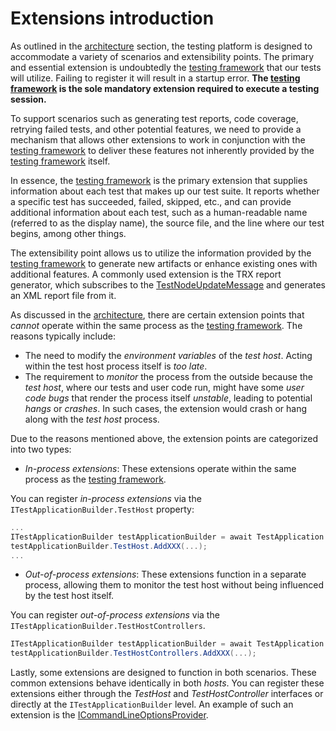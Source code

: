 # Extensions introduction

As outlined in the [architecture](architecture.md) section, the testing platform is designed to accommodate a variety of scenarios and extensibility points. The primary and essential extension is undoubtedly the [testing framework](itestframework.md) that our tests will utilize. Failing to register it will result in a startup error. **The [testing framework](itestframework.md) is the sole mandatory extension required to execute a testing session.**

To support scenarios such as generating test reports, code coverage, retrying failed tests, and other potential features, we need to provide a mechanism that allows other extensions to work in conjunction with the [testing framework](itestframework.md) to deliver these features not inherently provided by the [testing framework](itestframework.md) itself.

In essence, the [testing framework](itestframework.md) is the primary extension that supplies information about each test that makes up our test suite. It reports whether a specific test has succeeded, failed, skipped, etc., and can provide additional information about each test, such as a human-readable name (referred to as the display name), the source file, and the line where our test begins, among other things.

The extensibility point allows us to utilize the information provided by the [testing framework](itestframework.md) to generate new artifacts or enhance existing ones with additional features. A commonly used extension is the TRX report generator, which subscribes to the [TestNodeUpdateMessage](testnodeupdatemessage.md) and generates an XML report file from it.

As discussed in the [architecture](architecture.md), there are certain extension points that *cannot* operate within the same process as the [testing framework](itestframework.md). The reasons typically include:

* The need to modify the *environment variables* of the *test host*. Acting within the test host process itself is *too late*.
* The requirement to *monitor* the process from the outside because the *test host*, where our tests and user code run, might have some *user code bugs* that render the process itself *unstable*, leading to potential *hangs* or *crashes*. In such cases, the extension would crash or hang along with the *test host* process.

Due to the reasons mentioned above, the extension points are categorized into two types:

* *In-process extensions*: These extensions operate within the same process as the [testing framework](itestframework.md).

You can register *in-process extensions* via the `ITestApplicationBuilder.TestHost` property:

```cs
...
ITestApplicationBuilder testApplicationBuilder = await TestApplication.CreateBuilderAsync(args);
testApplicationBuilder.TestHost.AddXXX(...);
...
```

* *Out-of-process extensions*: These extensions function in a separate process, allowing them to monitor the test host without being influenced by the test host itself.

You can register *out-of-process extensions* via the `ITestApplicationBuilder.TestHostControllers`.

```cs
ITestApplicationBuilder testApplicationBuilder = await TestApplication.CreateBuilderAsync(args);
testApplicationBuilder.TestHostControllers.AddXXX(...);
```

Lastly, some extensions are designed to function in both scenarios. These common extensions behave identically in both *hosts*. You can register these extensions either through the *TestHost* and *TestHostController* interfaces or directly at the `ITestApplicationBuilder` level. An example of such an extension is the [ICommandLineOptionsProvider](icommandlineoptionsprovider.md).
